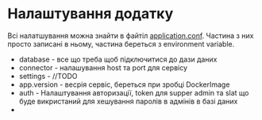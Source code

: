 # Налаштування додатку

Всі налатшування можна знайти в файтіл [application.conf](https://github.com/MixDrinks/backend/blob/main/src/main/resources/application.conf).
Частина з них просто записані в ньому, частина береться з environment variable.

- database - все що треба щоб підключитися до дази даних
- connector - налашування host та port для сервісу
- settings - //TODO
- app.version - весрія сервіс, береться при зробці DockerImage
- auth - Налаштування авторизації, token для supper admin та slat що буде викристаний для хешування паролів в адмінів в базі даних
- 